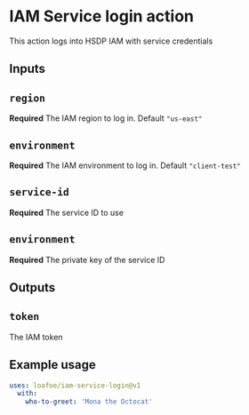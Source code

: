 # IAM Service login action

This action logs into HSDP IAM with service credentials

## Inputs

## `region`

**Required** The IAM region to log in. Default `"us-east"`

## `environment`

**Required** The IAM environment to log in. Default `"client-test"`

## `service-id`

**Required** The service ID to use

## `environment`

**Required** The private key of the service ID

## Outputs

## `token`

The IAM token

## Example usage

```yml
uses: loafoe/iam-service-login@v1
  with:
    who-to-greet: 'Mona the Octocat'
```
